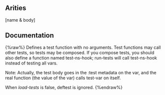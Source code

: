 ## Arities
[name & body]

## Documentation
{%raw%}
Defines a test function with no arguments.  Test functions may call
  other tests, so tests may be composed.  If you compose tests, you
  should also define a function named test-ns-hook; run-tests will
  call test-ns-hook instead of testing all vars.

  Note: Actually, the test body goes in the :test metadata on the var,
  and the real function (the value of the var) calls test-var on
  itself.

  When *load-tests* is false, deftest is ignored.
{%endraw%}
